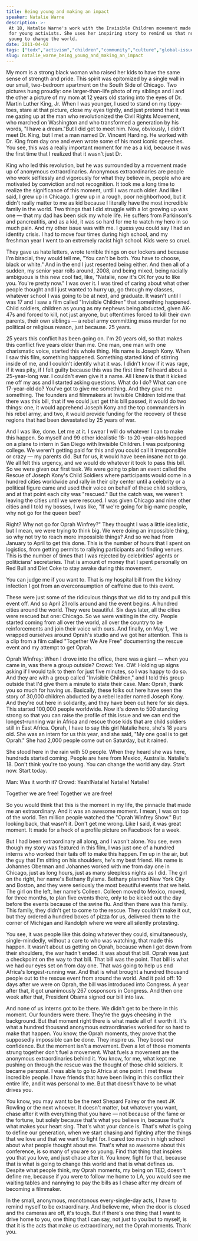 ```yaml
---
title: Being young and making an impact
speaker: Natalie Warne
description: >-
 At 18, Natalie Warne's work with the Invisible Children movement made her a hero
 for young activists. She uses her inspiring story to remind us that no one is too
 young to change the world.
date: 2011-04-02
tags: ["tedx","activism","children","community","culture","global-issues","war","youth"]
slug: natalie_warne_being_young_and_making_an_impact
---
```


My mom is a strong black woman who raised her kids to have the same sense of strength and
pride. This spirit was epitomized by a single wall in our small, two-bedroom apartment on
the South Side of Chicago. Two pictures hung proudly: one larger-than-life photo of my
siblings and I and the other a picture of my mom at 12 years old staring into the eyes of
Dr. Martin Luther King, Jr. When I was younger, I used to stand on my tippy-toes, stare at
that picture, close my eyes tightly, and just pretend that it was me gazing up at the man
who revolutionized the Civil Rights Movement, who marched on Washington and who
transformed a generation by his words, "I have a dream."But I did get to meet him. Now,
obviously, I didn't meet Dr. King, but I met a man named Dr. Vincent Harding. He worked
with Dr. King from day one and even wrote some of his most iconic speeches. You see, this
was a really important moment for me as a kid, because it was the first time that I
realized that it wasn't just Dr.

King who led this revolution, but he was surrounded by a movement made up of anonymous
extraordinaries. Anonymous extraordinaries are people who work selflessly and vigorously
for what they believe in, people who are motivated by conviction and not recognition. It
took me a long time to realize the significance of this moment, until I was much older. And
like I said, I grew up in Chicago. I grew up in a rough, poor neighborhood, but it didn't
really matter to me as kid because I literally have the most incredible family in the
world. Two things that I did struggle with a lot growing up was one — that my dad has been
sick my whole life. He suffers from Parkinson's and pancreatitis, and as a kid, it was so
hard for me to watch my hero in so much pain. And my other issue was with me. I guess you
could say I had an identity crisis. I had to move four times during high school, and my
freshman year I went to an extremely racist high school. Kids were so cruel.

They gave us hate letters, wrote terrible things on our lockers and because I'm biracial,
they would tell me, "You can't be both. You have to choose, black or white." And in the
end I just resented being either. And then all of a sudden, my senior year rolls around,
2008, and being mixed, being racially ambiguous is this new cool fad, like, "Natalie, now
it's OK for you to like you. You're pretty now." I was over it. I was tired of caring
about what other people thought and I just wanted to hurry up, go through my classes,
whatever school I was going to be at next, and graduate. It wasn't until I was 17 and I saw
a film called "Invisible Children" that something happened. Child soldiers, children as
young as my nephews being abducted, given AK-47s and forced to kill, not just anyone, but
oftentimes forced to kill their own parents, their own siblings — a rebel army committing
mass murder for no political or religious reason, just because. 25 years.

25 years this conflict has been going on. I'm 20 years old, so that makes this conflict
five years older than me. One man, one man with one charismatic voice, started this whole
thing. His name is Joseph Kony. When I saw this film, something happened. Something started
kind of stirring inside of me, and I couldn't identify what it was. I didn't know if it
was rage, if it was pity, if I felt guilty because this was the first time I'd heard about
a 25-year-long war. I couldn't even give it a name. All I knew is that it kicked me off my
ass and I started asking questions. What do I do? What can one 17-year-old do? You've got
to give me something. And they gave me something. The founders and filmmakers at Invisible
Children told me that there was this bill, that if we could just get this bill passed, it
would do two things: one, it would apprehend Joseph Kony and the top commanders in his
rebel army, and two, it would provide funding for the recovery of these regions that had
been devastated by 25 years of war.

And I was like, done. Let me at it. I swear I will do whatever I can to make this
happen. So myself and 99 other idealistic 18- to 20-year-olds hopped on a plane to intern
in San Diego with Invisible Children. I was postponing college. We weren't getting paid
for this and you could call it irresponsible or crazy — my parents did. But for us, it
would have been insane not to go. We all felt this urgency, and we would do whatever it
took to pass this bill. So we were given our first task. We were going to plan an event
called the Rescue of Joseph Kony's Child Soldiers where participants would come in a
hundred cities worldwide and rally in their city center until a celebrity or a political
figure came and used their voice on behalf of these child soldiers, and at that point each
city was "rescued." But the catch was, we weren't leaving the cities until we were
rescued. I was given Chicago and nine other cities and I told my bosses, I was like, "If
we're going for big-name people, why not go for the queen bee?

Right? Why not go for Oprah Winfrey?" They thought I was a little idealistic, but I mean,
we were trying to think big. We were doing an impossible thing, so why not try to reach
more impossible things? And so we had from January to April to get this done. This is the
number of hours that I spent on logistics, from getting permits to rallying participants
and finding venues. This is the number of times that I was rejected by celebrities' agents
or politicians' secretaries. That is amount of money that I spent personally on Red Bull
and Diet Coke to stay awake during this movement.

You can judge me if you want to. That is my hospital bill from the kidney infection I got
from an overconsumption of caffeine due to this event.

These were just some of the ridiculous things that we did to try and pull this event
off. And so April 21 rolls around and the event begins. A hundred cities around the world.
They were beautiful. Six days later, all the cities were rescued but one: Chicago. So we
were waiting in the city. People started coming from all over the world, all over the
country to be reinforcements and join their voice with ours. And finally, on May 1, we
wrapped ourselves around Oprah's studio and we got her attention. This is a clip from a
film called "Together We Are Free" documenting the rescue event and my attempt to get
Oprah.

Oprah Winfrey: When I drove into the office, there was a giant — when you came in, was
there a group outside? Crowd: Yes. OW: Holding up signs asking if I would talk to them for
just five minutes, so I was happy to do so. And they are with a group called "Invisible
Children," and I told this group outside that I'd give them a minute to state their
case. Man: Oprah, thank you so much for having us. Basically, these folks out here have
seen the story of 30,000 children abducted by a rebel leader named Joseph Kony. And
they're out here in solidarity, and they have been out here for six days. This started
100,000 people worldwide. Now it's down to 500 standing strong so that you can raise the
profile of this issue and we can end the longest-running war in Africa and rescue those
kids that are child soldiers still in East Africa. Oprah, I have to say this girl Natalie
here, she's 18 years old. She was an intern for us this year, and she said, "My one goal
is to get Oprah." She had 2,000 people come out on Saturday, but it rained.

She stood here in the rain with 50 people. When they heard she was here, hundreds started
coming. People are here from Mexico, Australia. Natalie's 18. Don't think you're too
young. You can change the world any day. Start now. Start today.

Man: Was it worth it? Crowd: Yeah!Natalie! Natalie! Natalie!

Together we are free! Together we are free!

So you would think that this is the moment in my life, the pinnacle that made me an
extraordinary. And it was an awesome moment. I mean, I was on top of the world. Ten
million people watched the "Oprah Winfrey Show." But looking back, that wasn't it. Don't
get me wrong. Like I said, it was great moment. It made for a heck of a profile picture on
Facebook for a week.

But I had been extraordinary all along, and I wasn't alone. You see, even though my story
was featured in this film, I was just one of a hundred interns who worked their tails off
to make this happen. I'm up in the air, but the guy that I'm sitting on his shoulders,
he's my best friend. His name is Johannes Oberman and Johannes worked with me from day one
in Chicago, just as long hours, just as many sleepless nights as I did. The girl on the
right, her name's Bethany Bylsma. Bethany planned New York City and Boston, and they were
seriously the most beautiful events that we held. The girl on the left, her name's
Colleen. Colleen moved to Mexico, moved, for three months, to plan five events there, only
to be kicked out the day before the events because of the swine flu. And then there was
this family. This family, they didn't get to come to the rescue. They couldn't make it
out, but they ordered a hundred boxes of pizza for us, delivered them to the corner of
Michigan and Randolph where we were all silently protesting.

You see, it was people like this doing whatever they could, simultaneously,
single-mindedly, without a care to who was watching, that made this happen. It wasn't
about us getting on Oprah, because when I got down from their shoulders, the war hadn't
ended. It was about that bill. Oprah was just a checkpoint on the way to that bill. That
bill was the point. That bill is what we had our eyes set on from day one. That was going
to help us end Africa's longest-running war. And that is what brought a hundred thousand
people out to the rescue event from around the world. And it paid off: 10 days after we
were on Oprah, the bill was introduced into Congress. A year after that, it got
unanimously 267 cosponsors in Congress. And then one week after that, President Obama
signed our bill into law.

And none of us interns got to be there. We didn't get to be there in this moment. Our
founders were there. They're the guys cheesing in the background. But that moment right
there is what made all of it worth it. It's what a hundred thousand anonymous
extraordinaries worked for so hard to make that happen. You know, the Oprah moments, they
prove that the supposedly impossible can be done. They inspire us. They boost our
confidence. But the moment isn't a movement. Even a lot of those moments strung together
don't fuel a movement. What fuels a movement are the anonymous extraordinaries behind
it. You know, for me, what kept me pushing on through the rescue was the thought of those
child soldiers. It became personal. I was able to go to Africa at one point. I met these
incredible people. I have friends that have been living in this conflict their entire
life, and it was personal to me. But that doesn't have to be what drives
you.

You know, you may want to be the next Shepard Fairey or the next JK Rowling or the next
whoever. It doesn't matter, but whatever you want, chase after it with everything that you
have — not because of the fame or the fortune, but solely because that's what you believe
in, because that's what makes your heart sing. That's what your dance is. That's what is
going to define our generation, when we start chasing and fighting after the things that
we love and that we want to fight for. I cared too much in high school about what people
thought about me. That's what so awesome about this conference, is so many of you are so
young. Find that thing that inspires you that you love, and just chase after it. You know,
fight for that, because that is what is going to change this world and that is what
defines us. Despite what people think, my Oprah moments, my being on TED, doesn't define
me, because if you were to follow me home to LA, you would see me waiting tables and
nannying to pay the bills as I chase after my dream of becoming a filmmaker.

In the small, anonymous, monotonous every-single-day acts, I have to remind myself to be
extraordinary. And believe me, when the door is closed and the cameras are off, it's
tough. But if there's one thing that I want to drive home to you, one thing that I can
say, not just to you but to myself, is that it is the acts that make us extraordinary, not
the Oprah moments. Thank you.

<!--
ad_duration=3.33
event="TEDxTeen"
external_start_time=0
intro_duration=11.82
is_subtitle_required="False"
is_talk_featured="True"
language="en"
language_swap="False"
native_language="en"
number_of_related_talks=6
number_of_speakers=1
number_of_subtitled_videos=12
number_of_tags=8
number_of_talk_download_languages=12
number_of_talk_more_resources=0
number_of_talk_recommendations=0
number_of_talks_take_actions=0
post_ad_duration=0.83
published_timestamp="2011-11-20 15:17:02"
recording_date="2011-04-02"
speaker_description="Activist"
speaker_is_published=1
speaker_name="Natalie Warne"
talk_name="Being young and making an impact"
talks_tags=["tedx","activism","children","community","culture","global-issues","war","youth"]
url_photo_speaker="https://pe.tedcdn.com/images/ted/98e068397eed9a28a3498f00a97e95b7acff0f52_254x191.jpg"
url_photo_talk="https://s3.amazonaws.com/talkstar-photos/uploads/5d0625a6-8ba7-4639-a85e-7887a03167ea/NatalieWarne_2011X-embed.jpg"
url_webpage="https://www.ted.com/talks/natalie_warne_being_young_and_making_an_impact"
video_type_name="TEDx Talk"
-->